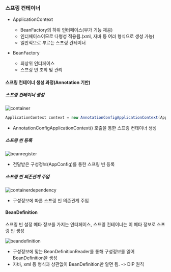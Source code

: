 ### 스프링 컨테이너

- ApplicationContext
  - BeanFactory의 하위 인터페이스(부가 기능 제공)
  - 인터페이스이므로 다형성 적용됨.(xml, 자바 등 여러 형식으로 생성 가능)
  - 일반적으로 부르는 스프링 컨테이너

- BeanFactory
  - 최상위 인터페이스
  - 스프링 빈 조회 및 관리
#### 스프링 컨테이너 생성 과정(Annotation 기반)

##### 스프링 컨테이너 생성
![container](https://user-images.githubusercontent.com/68267278/161433804-0461bd5a-da1c-4616-a63c-97e0dc519eb7.png)

``` java
ApplicationContext context = new AnnotationConfigApplicationContext(AppConfig.class);
```

- AnnotationConfigApplicationContext() 호출을 통한 스프링 컨테이너 생성

##### 스프링 빈 등록

![beanregister](https://user-images.githubusercontent.com/68267278/161434525-6bdba4f5-7edc-4b47-bc12-e0f4bb72ba71.png)
- 전달받은 구성정보(AppConfig)를 통한 스프링 빈 등록

##### 스프링 빈 의존관계 주입

![containerdependency](https://user-images.githubusercontent.com/68267278/161433903-439ba526-ad88-45d8-8ea0-d9b7e342a097.png)

- 구성정보에 따른 스프링 빈 의존관계 주입

#### BeanDefinition

  스프링 빈 설정 메타 정보를 가지는 인터페이스, 스프링 컨테이너는 이 메타 정보로 스프링 빈 생성


![beandefinition](https://user-images.githubusercontent.com/68267278/161434018-77d005ec-2527-45d9-9ee5-be140fd76674.png)


- 구성정보에 맞는 BeanDefinitionReader를 통해 구성정보를 읽어 BeanDefinition을 생성
- 자바, xml 등 형식과 상관없이 BeanDefinition만 알면 됨. -> DIP 원칙
